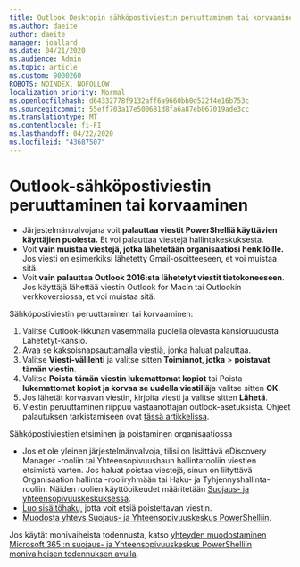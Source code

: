 ```yaml
---
title: Outlook Desktopin sähköpostiviestin peruuttaminen tai korvaaminen
ms.author: daeite
author: daeite
manager: joallard
ms.date: 04/21/2020
ms.audience: Admin
ms.topic: article
ms.custom: 9000260
ROBOTS: NOINDEX, NOFOLLOW
localization_priority: Normal
ms.openlocfilehash: d64332778f9132aff6a9660bb0d522f4e16b753c
ms.sourcegitcommit: 55eff703a17e500681d8fa6a87eb067019ade3cc
ms.translationtype: MT
ms.contentlocale: fi-FI
ms.lasthandoff: 04/22/2020
ms.locfileid: "43687507"
---
```

# <a name="recall-or-replace-an-outlook-email-message"></a>Outlook-sähköpostiviestin peruuttaminen tai korvaaminen

- Järjestelmänvalvojana voit **palauttaa viestit PowerShelliä käyttävien käyttäjien puolesta.** Et voi palauttaa viestejä hallintakeskuksesta.
- Voit **vain muistaa viestejä, jotka lähetetään organisaatiosi henkilöille.** Jos viesti on esimerkiksi lähetetty Gmail-osoitteeseen, et voi muistaa sitä.
- Voit **vain palauttaa Outlook 2016:sta lähetetyt viestit tietokoneeseen**. Jos käyttäjä lähettää viestin Outlook for Macin tai Outlookin verkkoversiossa, et voi muistaa sitä.

Sähköpostiviestin peruuttaminen tai korvaaminen:

1. Valitse Outlook-ikkunan vasemmalla puolella olevasta kansioruudusta Lähetetyt-kansio.
1. Avaa se kaksoisnapsauttamalla viestiä, jonka haluat palauttaa.
1. Valitse **Viesti-välilehti** ja valitse sitten **Toiminnot, jotka** > **poistavat tämän viestin**.
1. Valitse **Poista tämän viestin lukemattomat kopiot** tai Poista **lukemattomat kopiot ja korvaa se uudella viestillä**ja valitse sitten **OK**.
1. Jos lähetät korvaavan viestin, kirjoita viesti ja valitse sitten **Lähetä**.
1. Viestin peruuttaminen riippuu vastaanottajan outlook-asetuksista. Ohjeet palautuksen tarkistamiseen ovat [tässä artikkelissa](https://support.office.com/article/35027f88-d655-4554-b4f8-6c0729a723a0).

Sähköpostiviestien etsiminen ja poistaminen organisaatiossa

- Jos et ole yleinen järjestelmänvalvoja, tilisi on lisättävä eDiscovery Manager -rooliin tai Yhteensopivuushaun hallintarooliin viestien etsimistä varten. Jos haluat poistaa viestejä, sinun on liityttävä Organisaation hallinta -rooliryhmään tai Haku- ja Tyhjennyshallinta-rooliin. Näiden roolien käyttöoikeudet määritetään [Suojaus- ja yhteensopivuuskeskuksessa](https://go.microsoft.com/fwlink/?linkid=2083731).
- [Luo sisältöhaku,](https://docs.microsoft.com/office365/securitycompliance/content-search) jotta voit etsiä poistettavan viestin.
- [Muodosta yhteys Suojaus- ja Yhteensopivuuskeskus PowerShelliin](https://docs.microsoft.com/powershell/exchange/office-365-scc/connect-to-scc-powershell/connect-to-scc-powershell?view=exchange-ps).

Jos käytät monivaiheista todennusta, katso [yhteyden muodostaminen Microsoft 365 :n suojaus- ja Yhteensopivuuskeskus PowerShelliin monivaiheisen todennuksen avulla](https://docs.microsoft.com/powershell/exchange/office-365-scc/connect-to-scc-powershell/mfa-connect-to-scc-powershell?view=exchange-ps).